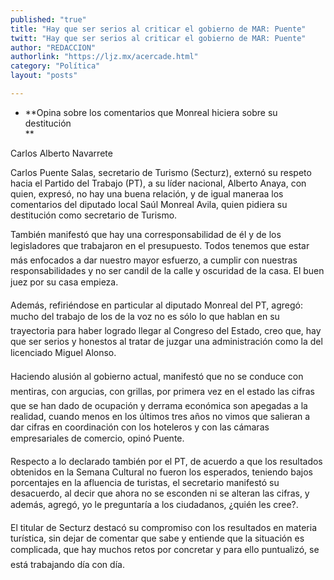 ```yaml
---
published: "true"
title: "Hay que ser serios al criticar el gobierno de MAR: Puente"
twitt: "Hay que ser serios al criticar el gobierno de MAR: Puente"
author: "REDACCION"
authorlink: "https://ljz.mx/acercade.html"
category: "Política"
layout: "posts"

---
```


*   **Opina sobre los comentarios que Monreal hiciera sobre su destitución  
    **


  Carlos Alberto Navarrete



  Carlos Puente Salas, secretario de Turismo (Secturz), externó su respeto hacia el Partido del Trabajo (PT), a su líder nacional, Alberto Anaya, con quien, expresó, no hay una buena relación, y de igual maneraa los comentarios del diputado local Saúl Monreal Avila, quien pidiera su destitución como secretario de Turismo.



  También manifestó que hay una corresponsabilidad de él y de los legisladores que trabajaron en el presupuesto. Todos tenemos que estar más enfocados a dar nuestro mayor esfuerzo, a cumplir con nuestras responsabilidades y no ser candil de la calle y oscuridad de la casa. El buen juez por su casa empieza.



  Además, refiriéndose en particular al diputado Monreal del PT, agregó: mucho del trabajo de los de la voz no es sólo lo que hablan en su trayectoria para haber logrado llegar al Congreso del Estado, creo que, hay que ser serios y honestos al tratar de juzgar una administración como la del licenciado Miguel Alonso.



  Haciendo alusión al gobierno actual, manifestó que no se conduce con mentiras, con argucias, con grillas, por primera vez en el estado las cifras que se han dado de ocupación y derrama económica son apegadas a la realidad, cuando menos en los últimos tres años no vimos que salieran a dar cifras en coordinación con los hoteleros y con las cámaras empresariales de comercio, opinó Puente.



  Respecto a lo declarado también por el PT, de acuerdo a que los resultados obtenidos en la Semana Cultural no fueron los esperados, teniendo bajos porcentajes en la afluencia de turistas, el secretario manifestó su desacuerdo, al decir que ahora no se esconden ni se alteran las cifras, y además, agregó, yo le preguntaría a los ciudadanos, ¿quién les cree?.



  El titular de Secturz destacó su compromiso con los resultados en materia turística, sin dejar de comentar que sabe y entiende que la situación es complicada, que hay muchos retos por concretar y para ello puntualizó, se está trabajando día con día.

